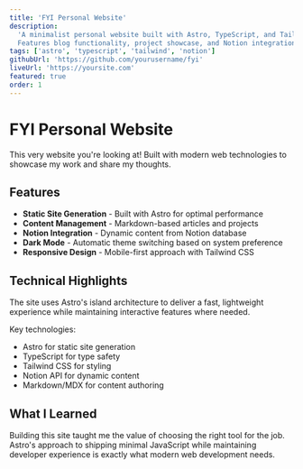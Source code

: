 ```yaml
---
title: 'FYI Personal Website'
description:
  'A minimalist personal website built with Astro, TypeScript, and Tailwind CSS.
  Features blog functionality, project showcase, and Notion integration.'
tags: ['astro', 'typescript', 'tailwind', 'notion']
githubUrl: 'https://github.com/yourusername/fyi'
liveUrl: 'https://yoursite.com'
featured: true
order: 1
---
```


# FYI Personal Website

This very website you're looking at! Built with modern web technologies to
showcase my work and share my thoughts.

## Features

- **Static Site Generation** - Built with Astro for optimal performance
- **Content Management** - Markdown-based articles and projects
- **Notion Integration** - Dynamic content from Notion database
- **Dark Mode** - Automatic theme switching based on system preference
- **Responsive Design** - Mobile-first approach with Tailwind CSS

## Technical Highlights

The site uses Astro's island architecture to deliver a fast, lightweight
experience while maintaining interactive features where needed.

Key technologies:

- Astro for static site generation
- TypeScript for type safety
- Tailwind CSS for styling
- Notion API for dynamic content
- Markdown/MDX for content authoring

## What I Learned

Building this site taught me the value of choosing the right tool for the job.
Astro's approach to shipping minimal JavaScript while maintaining developer
experience is exactly what modern web development needs.

